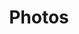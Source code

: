 ---
layout: page
title: Photos
category: PAGE
description: Amateur photography. Mostly London, Central Europe and the occasional wedding (with permission!). 
byline: 
---